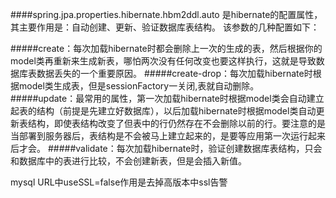 ####spring.jpa.properties.hibernate.hbm2ddl.auto 是hibernate的配置属性，其主要作用是：自动创建、更新、验证数据库表结构。 该参数的几种配置如下：

#####create：每次加载hibernate时都会删除上一次的生成的表，然后根据你的model类再重新来生成新表，哪怕两次没有任何改变也要这样执行，这就是导致数据库表数据丢失的一个重要原因。
#####create-drop：每次加载hibernate时根据model类生成表，但是sessionFactory一关闭,表就自动删除。
#####update：最常用的属性，第一次加载hibernate时根据model类会自动建立起表的结构（前提是先建立好数据库），以后加载hibernate时根据model类自动更新表结构，即使表结构改变了但表中的行仍然存在不会删除以前的行。要注意的是当部署到服务器后，表结构是不会被马上建立起来的，是要等应用第一次运行起来后才会。
#####validate：每次加载hibernate时，验证创建数据库表结构，只会和数据库中的表进行比较，不会创建新表，但是会插入新值。


mysql URL中useSSL=false作用是去掉高版本中ssl告警

